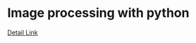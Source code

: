 <h1>Image processing with python</h1>
<a href="https://guiwitz.github.io/PyImageCourse_beginner/01-Python_essentials.html">Detail Link</a>
